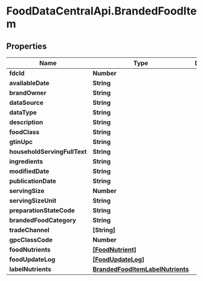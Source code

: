# FoodDataCentralApi.BrandedFoodItem

## Properties
Name | Type | Description | Notes
------------ | ------------- | ------------- | -------------
**fdcId** | **Number** |  | 
**availableDate** | **String** |  | [optional] 
**brandOwner** | **String** |  | [optional] 
**dataSource** | **String** |  | [optional] 
**dataType** | **String** |  | 
**description** | **String** |  | 
**foodClass** | **String** |  | [optional] 
**gtinUpc** | **String** |  | [optional] 
**householdServingFullText** | **String** |  | [optional] 
**ingredients** | **String** |  | [optional] 
**modifiedDate** | **String** |  | [optional] 
**publicationDate** | **String** |  | [optional] 
**servingSize** | **Number** |  | [optional] 
**servingSizeUnit** | **String** |  | [optional] 
**preparationStateCode** | **String** |  | [optional] 
**brandedFoodCategory** | **String** |  | [optional] 
**tradeChannel** | **[String]** |  | [optional] 
**gpcClassCode** | **Number** |  | [optional] 
**foodNutrients** | [**[FoodNutrient]**](FoodNutrient.md) |  | [optional] 
**foodUpdateLog** | [**[FoodUpdateLog]**](FoodUpdateLog.md) |  | [optional] 
**labelNutrients** | [**BrandedFoodItemLabelNutrients**](BrandedFoodItemLabelNutrients.md) |  | [optional] 
